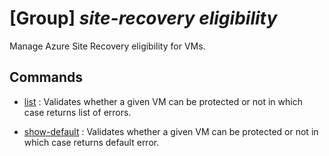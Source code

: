 # [Group] _site-recovery eligibility_

Manage Azure Site Recovery eligibility for VMs.

## Commands

- [list](/Commands/site-recovery/eligibility/_list.md)
: Validates whether a given VM can be protected or not in which case returns list of errors.

- [show-default](/Commands/site-recovery/eligibility/_show-default.md)
: Validates whether a given VM can be protected or not in which case returns default error.
